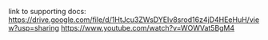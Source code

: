 link to supporting docs: https://drive.google.com/file/d/1HtJcu3ZWsDYEIv8srod16z4jD4HEeHuH/view?usp=sharing
https://www.youtube.com/watch?v=WOWVat5BgM4
